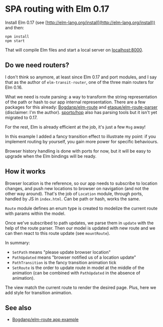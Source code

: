 # SPA routing with Elm 0.17

Install Elm 0.17 (see
[http://elm-lang.org/install](http://elm-lang.org/install)) and then:

```shell
npm install
npm start
```

That will compile Elm files and start a local server on [localhost:8000](http://localhost:8000).


## Do we need routers?

I don't think so anymore, at least since Elm 0.17 and port modules, and I say that as the author of `elm-transit-router`, one of the three main routers for Elm 0.16.

What we need is route parsing: a way to transform the string representation of the path or hash to our app internal representation. There are a few packages for this already: [Bogdanp/elm-route](https://github.com/Bogdanp/elm-route) and [etaque/elm-route-parser](https://github.com/etaque/elm-route-parser) (disclaimer: I'm the author). [sporto/hop](https://github.com/sporto/hop) also has parsing tools but it isn't yet migrated to 0.17.

For the rest, Elm is already efficient at the job, it's just a few `Msg` away!

In this example I added a fancy transition effect to illustrate my point: if you implement routing by yourself, you gain more power for specific behaviours.

Browser history handling is done with ports for now, but it will be easy to upgrade when the Elm bindings will be ready.


## How it works

Browser location is the reference, so our app needs to subscribe to location changes, and push new locations to browser on navigation (and not the other way around). That's the job of `Location` module, through ports, handled by JS in `index.html`. Can be path or hash, works the same.

`Route` module defines an enum type is created to modelize the current route with params within the model.

Once we've subscribed to path updates, we parse them in `update` with the help of the route parser. Then our model is updated with new route and we can then react to this route update (see `mountRoute`).

In summary:

* `SetPath` means "please update browser location"
* `PathUpdated` means "browser notified us of a location update"
* `PathTransition` is the fancy transition animation tick
* `SetRoute` is the order to update route in model at the middle of the animation (can be combined with `PathUpdated` in the absence of animation).

The view match the current route to render the desired page. Plus, here we add style for transition animation.

## See also

 * [Bogdanp/elm-route app example](https://github.com/Bogdanp/elm-route/tree/master/examples/app)
